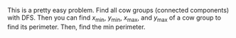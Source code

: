 This is a pretty easy problem.
Find all cow groups (connected components) with DFS.
Then you can find $x_\mathrm{min}$, $y_\mathrm{min}$, $x_\mathrm{max}$, and $y_\mathrm{max}$ of a cow group to find its perimeter.
Then, find the min perimeter.